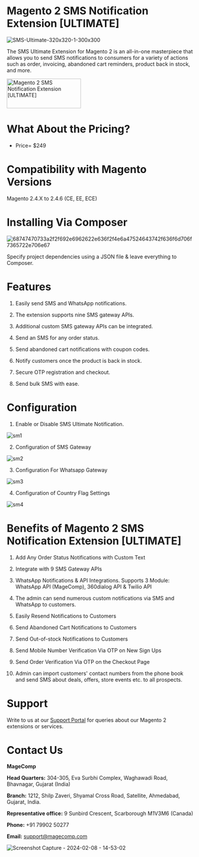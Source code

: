 # Magento 2 SMS Notification Extension [ULTIMATE]

![SMS-Ultimate-320x320-1-300x300](https://github.com/patelanny/magento-2-sms-ultimate/assets/121279820/1be43127-81d7-4208-bf22-28dc68f87da2)

The SMS Ultimate Extension for Magento 2 is an all-in-one masterpiece that allows you to send SMS notifications to consumers for a variety of actions such as order, invoicing, abandoned cart reminders, product back in stock, and more.

<a href="https://magecomp.com/magento-2-sms-ultimate.html">
<img src="https://camo.githubusercontent.com/f0daed80e54cedb78e21b512762e63e90ee6915af7ff2c58499c865b0e679f93/68747470733a2f2f6d616765636f6d702e636f6d2f6d656469612f627574746f6e2e77656270" alt="Magento 2 SMS Notification Extension [ULTIMATE]" width="200" height="80">
</a>

# What About the Pricing?
* Price= $249
  
# Compatibility with Magento Versions
Magento 2.4.X to 2.4.6 (CE, EE, ECE)

# Installing Via Composer

![68747470733a2f2f692e6962622e636f2f4e6a47524643742f636f6d706f7365722e706e67](https://github.com/patelanny/magento-2-easy-coupon-manager/assets/121279820/cd9f4278-852a-4c9e-a5de-d6b96b0b2508)

Specify project dependencies using a JSON file & leave everything to Composer.

# Features

1. Easily send SMS and WhatsApp notifications.

2. The extension supports nine SMS gateway APIs.

3. Additional custom SMS gateway APIs can be integrated.

4. Send an SMS for any order status.

5. Send abandoned cart notifications with coupon codes.

6. Notify customers once the product is back in stock.

7. Secure OTP registration and checkout.

8. Send bulk SMS with ease.

# Configuration
1. Enable or Disable SMS Ultimate Notification.

![sm1](https://github.com/patelanny/magento-2-sms-ultimate/assets/121279820/e6c157c9-83c1-4aa6-9f34-4667741387ac)

2. Configuration of SMS Gateway
   
![sm2](https://github.com/patelanny/magento-2-sms-ultimate/assets/121279820/6a197066-4de6-4c22-a4bc-f1c7b76e19ab)

3. Configuration For Whatsapp Gateway

![sm3](https://github.com/patelanny/magento-2-sms-ultimate/assets/121279820/b038c9cb-a28b-46b4-8b6c-b4a90802c61d)

4. Configuration of Country Flag Settings

![sm4](https://github.com/patelanny/magento-2-sms-ultimate/assets/121279820/b1469ce1-8092-45a3-b971-09cc15b83ce2)

# Benefits of Magento 2 SMS Notification Extension [ULTIMATE]

1. Add Any Order Status Notifications with Custom Text

2. Integrate with 9 SMS Gateway APIs

3. WhatsApp Notifications & API Integrations. Supports 3 Module: WhatsApp API (MageComp), 360dialog API & Twilio API

4. The admin can send numerous custom notifications via SMS and WhatsApp to customers.

5. Easily Resend Notifications to Customers

6. Send Abandoned Cart Notifications to Customers

7. Send Out-of-stock Notifications to Customers

8. Send Mobile Number Verification Via OTP on New Sign Ups

9. Send Order Verification Via OTP on the Checkout Page

10. Admin can import customers' contact numbers from the phone book and send SMS about deals, offers, store events etc. to all prospects.

# Support
Write to us at our <a href="https://magecomp.com/support/">Support Portal</a> for queries about our Magento 2 extensions or services.

# Contact Us
**MageComp**

**Head Quarters:** 304-305, Eva Surbhi Complex, Waghawadi Road, Bhavnagar, Gujarat (India)

**Branch:** 1212, Shilp Zaveri, Shyamal Cross Road, Satellite, Ahmedabad, Gujarat, India.

**Representative office:** 9 Sunbird Crescent, Scarborough M1V3M6 (Canada)

**Phone:** +91 79902 50277

**Email:** support@magecomp.com

![Screenshot Capture - 2024-02-08 - 14-53-02](https://github.com/patelanny/magento-2-easy-coupon-manager/assets/121279820/94de763e-31bc-4fb3-b807-6a6108bc5eea)
